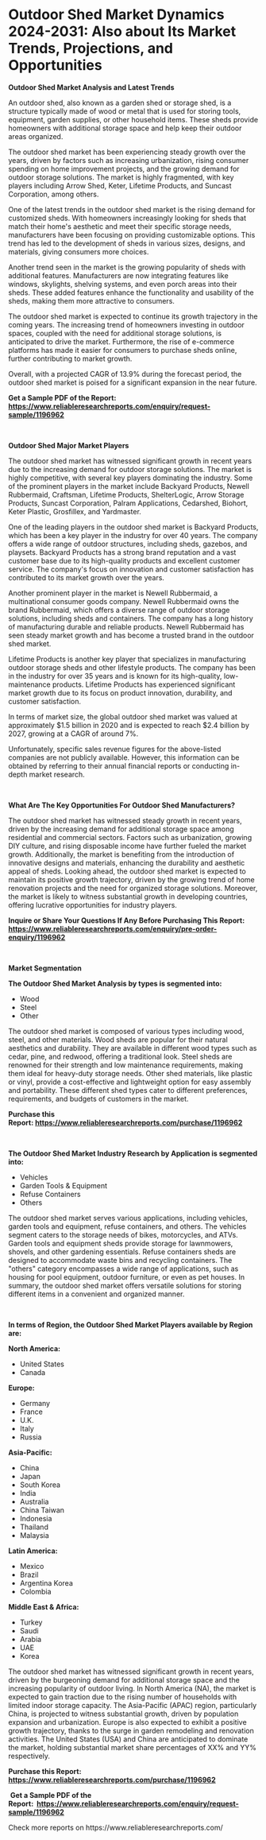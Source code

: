 <p><h1>Outdoor Shed Market Dynamics 2024-2031: Also about Its Market Trends, Projections, and Opportunities</h1></p><p><strong>Outdoor Shed Market Analysis and Latest Trends</strong></p>
<p><p>An outdoor shed, also known as a garden shed or storage shed, is a structure typically made of wood or metal that is used for storing tools, equipment, garden supplies, or other household items. These sheds provide homeowners with additional storage space and help keep their outdoor areas organized.</p><p>The outdoor shed market has been experiencing steady growth over the years, driven by factors such as increasing urbanization, rising consumer spending on home improvement projects, and the growing demand for outdoor storage solutions. The market is highly fragmented, with key players including Arrow Shed, Keter, Lifetime Products, and Suncast Corporation, among others.</p><p>One of the latest trends in the outdoor shed market is the rising demand for customized sheds. With homeowners increasingly looking for sheds that match their home's aesthetic and meet their specific storage needs, manufacturers have been focusing on providing customizable options. This trend has led to the development of sheds in various sizes, designs, and materials, giving consumers more choices.</p><p>Another trend seen in the market is the growing popularity of sheds with additional features. Manufacturers are now integrating features like windows, skylights, shelving systems, and even porch areas into their sheds. These added features enhance the functionality and usability of the sheds, making them more attractive to consumers.</p><p>The outdoor shed market is expected to continue its growth trajectory in the coming years. The increasing trend of homeowners investing in outdoor spaces, coupled with the need for additional storage solutions, is anticipated to drive the market. Furthermore, the rise of e-commerce platforms has made it easier for consumers to purchase sheds online, further contributing to market growth.</p><p>Overall, with a projected CAGR of 13.9% during the forecast period, the outdoor shed market is poised for a significant expansion in the near future.</p></p>
<p><strong>Get a Sample PDF of the Report:&nbsp; <a href="https://www.reliableresearchreports.com/enquiry/request-sample/1196962">https://www.reliableresearchreports.com/enquiry/request-sample/1196962</a></strong></p>
<p>&nbsp;</p>
<p><strong>Outdoor Shed Major Market Players</strong></p>
<p><p>The outdoor shed market has witnessed significant growth in recent years due to the increasing demand for outdoor storage solutions. The market is highly competitive, with several key players dominating the industry. Some of the prominent players in the market include Backyard Products, Newell Rubbermaid, Craftsman, Lifetime Products, ShelterLogic, Arrow Storage Products, Suncast Corporation, Palram Applications, Cedarshed, Biohort, Keter Plastic, Grosfillex, and Yardmaster.</p><p>One of the leading players in the outdoor shed market is Backyard Products, which has been a key player in the industry for over 40 years. The company offers a wide range of outdoor structures, including sheds, gazebos, and playsets. Backyard Products has a strong brand reputation and a vast customer base due to its high-quality products and excellent customer service. The company's focus on innovation and customer satisfaction has contributed to its market growth over the years.</p><p>Another prominent player in the market is Newell Rubbermaid, a multinational consumer goods company. Newell Rubbermaid owns the brand Rubbermaid, which offers a diverse range of outdoor storage solutions, including sheds and containers. The company has a long history of manufacturing durable and reliable products. Newell Rubbermaid has seen steady market growth and has become a trusted brand in the outdoor shed market.</p><p>Lifetime Products is another key player that specializes in manufacturing outdoor storage sheds and other lifestyle products. The company has been in the industry for over 35 years and is known for its high-quality, low-maintenance products. Lifetime Products has experienced significant market growth due to its focus on product innovation, durability, and customer satisfaction.</p><p>In terms of market size, the global outdoor shed market was valued at approximately $1.5 billion in 2020 and is expected to reach $2.4 billion by 2027, growing at a CAGR of around 7%.</p><p>Unfortunately, specific sales revenue figures for the above-listed companies are not publicly available. However, this information can be obtained by referring to their annual financial reports or conducting in-depth market research.</p></p>
<p>&nbsp;</p>
<p><strong>What Are The Key Opportunities For Outdoor Shed Manufacturers?</strong></p>
<p><p>The outdoor shed market has witnessed steady growth in recent years, driven by the increasing demand for additional storage space among residential and commercial sectors. Factors such as urbanization, growing DIY culture, and rising disposable income have further fueled the market growth. Additionally, the market is benefiting from the introduction of innovative designs and materials, enhancing the durability and aesthetic appeal of sheds. Looking ahead, the outdoor shed market is expected to maintain its positive growth trajectory, driven by the growing trend of home renovation projects and the need for organized storage solutions. Moreover, the market is likely to witness substantial growth in developing countries, offering lucrative opportunities for industry players.</p></p>
<p><strong>Inquire or Share Your Questions If Any Before Purchasing This Report: <a href="https://www.reliableresearchreports.com/enquiry/pre-order-enquiry/1196962">https://www.reliableresearchreports.com/enquiry/pre-order-enquiry/1196962</a></strong></p>
<p>&nbsp;</p>
<p><strong>Market Segmentation</strong></p>
<p><strong>The Outdoor Shed Market Analysis by types is segmented into:</strong></p>
<p><ul><li>Wood</li><li>Steel</li><li>Other</li></ul></p>
<p><p>The outdoor shed market is composed of various types including wood, steel, and other materials. Wood sheds are popular for their natural aesthetics and durability. They are available in different wood types such as cedar, pine, and redwood, offering a traditional look. Steel sheds are renowned for their strength and low maintenance requirements, making them ideal for heavy-duty storage needs. Other shed materials, like plastic or vinyl, provide a cost-effective and lightweight option for easy assembly and portability. These different shed types cater to different preferences, requirements, and budgets of customers in the market.</p></p>
<p><strong>Purchase this Report:&nbsp;<a href="https://www.reliableresearchreports.com/purchase/1196962">https://www.reliableresearchreports.com/purchase/1196962</a></strong></p>
<p>&nbsp;</p>
<p><strong>The Outdoor Shed Market Industry Research by Application is segmented into:</strong></p>
<p><ul><li>Vehicles</li><li>Garden Tools & Equipment</li><li>Refuse Containers</li><li>Others</li></ul></p>
<p><p>The outdoor shed market serves various applications, including vehicles, garden tools and equipment, refuse containers, and others. The vehicles segment caters to the storage needs of bikes, motorcycles, and ATVs. Garden tools and equipment sheds provide storage for lawnmowers, shovels, and other gardening essentials. Refuse containers sheds are designed to accommodate waste bins and recycling containers. The "others" category encompasses a wide range of applications, such as housing for pool equipment, outdoor furniture, or even as pet houses. In summary, the outdoor shed market offers versatile solutions for storing different items in a convenient and organized manner.</p></p>
<p>&nbsp;</p>
<p><strong>In terms of Region, the Outdoor Shed Market Players available by Region are:</strong></p>
<p>
    <p> <strong> North America: </strong>
        <ul>
            <li>United States</li>
            <li>Canada</li>
        </ul>
        </p> 
    <p> <strong> Europe: </strong>
        <ul>
            <li>Germany</li>
            <li>France</li>
            <li>U.K.</li>
            <li>Italy</li>
            <li>Russia</li>
        </ul>
        </p> 
    <p> <strong> Asia-Pacific: </strong>
        <ul>
            <li>China</li>
            <li>Japan</li>
            <li>South Korea</li>
            <li>India</li>
            <li>Australia</li>
            <li>China Taiwan</li>
            <li>Indonesia</li>
            <li>Thailand</li>
            <li>Malaysia</li>
        </ul>
        </p> 
    <p> <strong> Latin America: </strong>
        <ul>
            <li>Mexico</li>
            <li>Brazil</li>
            <li>Argentina Korea</li>
            <li>Colombia</li>
        </ul>
        </p> 
    <p> <strong> Middle East & Africa: </strong>
        <ul>
            <li>Turkey</li>
            <li>Saudi</li>
            <li>Arabia</li>
            <li>UAE</li>
            <li>Korea</li>
        </ul>
    </p>
    </p>
<p><p>The outdoor shed market has witnessed significant growth in recent years, driven by the burgeoning demand for additional storage space and the increasing popularity of outdoor living. In North America (NA), the market is expected to gain traction due to the rising number of households with limited indoor storage capacity. The Asia-Pacific (APAC) region, particularly China, is projected to witness substantial growth, driven by population expansion and urbanization. Europe is also expected to exhibit a positive growth trajectory, thanks to the surge in garden remodeling and renovation activities. The United States (USA) and China are anticipated to dominate the market, holding substantial market share percentages of XX% and YY% respectively.</p></p>
<p><strong>Purchase this Report: <a href="https://www.reliableresearchreports.com/purchase/1196962">https://www.reliableresearchreports.com/purchase/1196962</a></strong></p>
<p>&nbsp;<strong>Get a Sample PDF of the Report:&nbsp;&nbsp;<a href="https://www.reliableresearchreports.com/enquiry/request-sample/1196962">https://www.reliableresearchreports.com/enquiry/request-sample/1196962</a></strong></p>
<p><strong></strong></p>
<p>Check more reports on https://www.reliableresearchreports.com/</p>